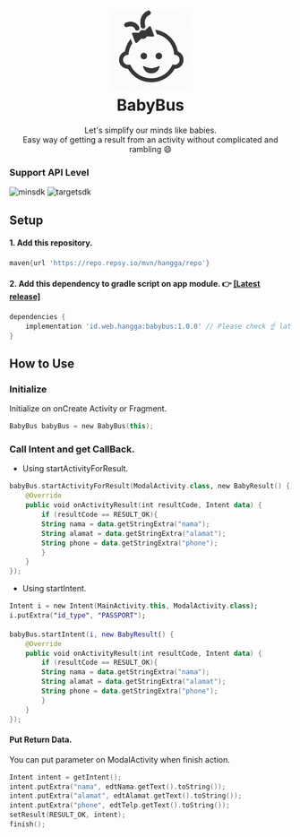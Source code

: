 <h1 align="center"> 
    <img width="150" src="https://github.com/hangga/BabyBus/blob/main/babybus/baby-icon.png?raw=true"/><br/>
    BabyBus
</h1>
<p align="center">Let's simplify our minds like babies.<br/>Easy way of getting a result from an activity without complicated and rambling 😄<br/></p>

### Support API Level
![minsdk](https://img.shields.io/badge/Min%20SDK-API%2024-%233DDC84?logo=android) ![targetsdk](https://img.shields.io/badge/Max%20Support-API%2031-%233DDC84?logo=android)

## Setup
#### 1. Add this repository.
```groovy
maven{url 'https://repo.repsy.io/mvn/hangga/repo'}
```

#### 2. Add this dependency to gradle script on app module. 👉 <a href="https://github.com/hangga/BabyBus/releases">[Latest release]</a>
```groovy
dependencies {
    implementation 'id.web.hangga:babybus:1.0.0' // Please check ☝️ latest version
}
```

## How to Use
### Initialize
Initialize on onCreate Activity or Fragment.

```kotlin
BabyBus babyBus = new BabyBus(this);
```
### Call Intent and get CallBack.
- Using startActivityForResult.
```kotlin
babyBus.startActivityForResult(ModalActivity.class, new BabyResult() {
    @Override
    public void onActivityResult(int resultCode, Intent data) {
        if (resultCode == RESULT_OK){
		String nama = data.getStringExtra("nama");
		String alamat = data.getStringExtra("alamat");
		String phone = data.getStringExtra("phone");
        }
    }
});
```

- Using startIntent.
```kotlin
Intent i = new Intent(MainActivity.this, ModalActivity.class);
i.putExtra("id_type", "PASSPORT");

babyBus.startIntent(i, new BabyResult() {
    @Override
    public void onActivityResult(int resultCode, Intent data) {
        if (resultCode == RESULT_OK){
		String nama = data.getStringExtra("nama");
		String alamat = data.getStringExtra("alamat");
		String phone = data.getStringExtra("phone");	
        }
    }
});
```

#### Put Return Data.   
You can put parameter on ModalActivity when finish action.

```kotlin
Intent intent = getIntent();
intent.putExtra("nama", edtNama.getText().toString());
intent.putExtra("alamat", edtAlamat.getText().toString());
intent.putExtra("phone", edtTelp.getText().toString());
setResult(RESULT_OK, intent);
finish();
```
